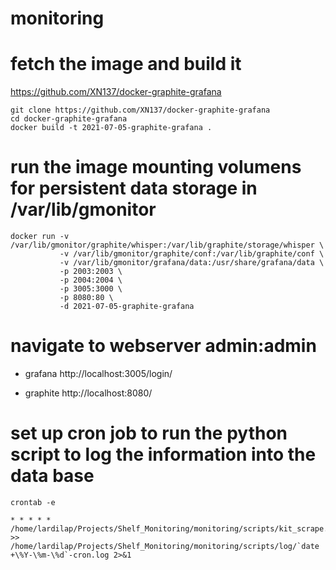 # monitoring

# fetch the image and build it

https://github.com/XN137/docker-graphite-grafana

```
git clone https://github.com/XN137/docker-graphite-grafana
cd docker-graphite-grafana
docker build -t 2021-07-05-graphite-grafana .
```

# run the image mounting volumens for persistent data storage in /var/lib/gmonitor

```
docker run -v /var/lib/gmonitor/graphite/whisper:/var/lib/graphite/storage/whisper \
           -v /var/lib/gmonitor/graphite/conf:/var/lib/graphite/conf \
           -v /var/lib/gmonitor/grafana/data:/usr/share/grafana/data \
           -p 2003:2003 \
           -p 2004:2004 \
           -p 3005:3000 \
           -p 8080:80 \
           -d 2021-07-05-graphite-grafana

```

# navigate to webserver admin:admin

- grafana
http://localhost:3005/login/

- graphite
http://localhost:8080/

# set up cron job to run the python script to log the information into the data base
```
crontab -e
```


```
* * * * * /home/lardilap/Projects/Shelf_Monitoring/monitoring/scripts/kit_scrape.py >> /home/lardilap/Projects/Shelf_Monitoring/monitoring/scripts/log/`date +\%Y-\%m-\%d`-cron.log 2>&1
```
